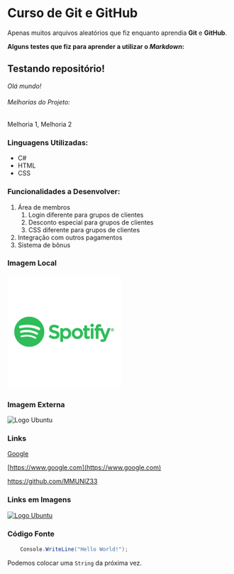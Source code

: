 # Curso de Git e GitHub

Apenas muitos arquivos aleatórios que fiz enquanto aprendia **Git** e **GitHub**.

**Alguns testes que fiz para aprender a utilizar o _Markdown_:**

## Testando repositório!

_Olá mundo!_

###### Melhorias do Projeto:

Melhoria 1, Melhoria 2

### Linguagens Utilizadas:

* C#
* HTML
* CSS

### Funcionalidades a Desenvolver:

1. Área de membros
    1. Login diferente para grupos de clientes
    2. Desconto especial para grupos de clientes
    3. CSS diferente para grupos de clientes
2. Integração com outros pagamentos
3. Sistema de bônus 

### Imagem Local

![Logo Spotify](Img/logo-spotify-256.png)

### Imagem Externa

![Logo Ubuntu](https://plus.diolinux.com.br/uploads/default/original/2X/5/5fbbe01c492a84e01ec1dc828205e06db2f0a52e.png)

### Links

[Google](https://www.google.com)

[https://www.google.com](https://www.google.com)

https://github.com/MMUNIZ33

### Links em Imagens

[![Logo Ubuntu](https://plus.diolinux.com.br/uploads/default/original/2X/5/5fbbe01c492a84e01ec1dc828205e06db2f0a52e.png)](https://github.com/MMUNIZ33)

### Código Fonte

```C#
    Console.WriteLine("Hello World!");
```

Podemos colocar uma ```String``` da próxima vez.